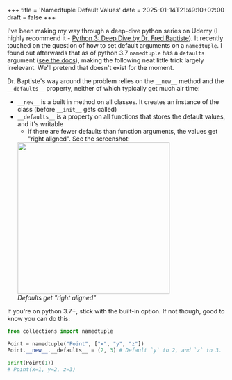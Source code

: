 +++
title = 'Namedtuple Default Values'
date = 2025-01-14T21:49:10+02:00
draft = false
+++

I've been making my way through a deep-dive python series on Udemy (I highly recommend it - [Python 3: Deep Dive by Dr. Fred Baptiste](https://www.udemy.com/course/python-3-deep-dive-part-1/)). It recently touched on the question of how to set default arguments on a `namedtuple`. I found out afterwards that as of python 3.7 `namedtuple` has a `defaults` argument ([see the docs](https://teams.microsoft.com/l/message/19:588f31d653a541c3b76880db7a1c6139@thread.skype/1736429272482?tenantId=358b4ff6-6445-4bee-9957-846dcc5abaef&groupId=988dca7b-d6cb-4a12-a103-40d6a9727c75&parentMessageId=1736429272482&teamName=Dynamics%20-%20BDev&channelName=%F0%9F%92%A1%20Something%20cool%20I%20learned%20today!&createdTime=1736429272482)), making the following neat little trick largely irrelevant. We'll pretend that doesn't exist for the moment.

Dr. Baptiste's way around the problem relies on the `__new__` method and the `__defaults__` property, neither of which typically get much air time:

- `__new__` is a built in method on all classes. It creates an instance of the class (before `__init__` gets called)
- `__defaults__` is a property on all functions that stores the default values, and it's writable
  - if there are fewer defaults than function arguments, the values get "right aligned". See the screenshot:
  <div class="text-center">
      <img src="/images/blogs/2024-01-14-2-namedtuple-default-values/right-aligned.png" height="350">
      <br>
      <i class="small">Defaults get "right aligned"</i>
  </div>

If you're on python 3.7+, stick with the built-in option. If not though, good to know you can do this:

```python
from collections import namedtuple

Point = namedtuple("Point", ["x", "y", "z"])
Point.__new__.__defaults__ = (2, 3) # Default `y` to 2, and `z` to 3. `x` has no default

print(Point(1))
# Point(x=1, y=2, z=3)
```
